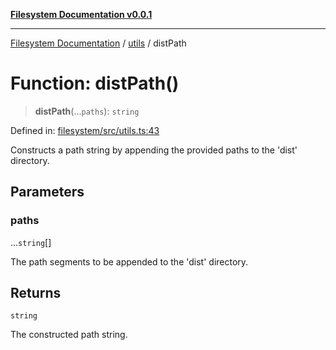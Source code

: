 [**Filesystem Documentation v0.0.1**](../../README.md)

***

[Filesystem Documentation](../../modules.md) / [utils](../README.md) / distPath

# Function: distPath()

> **distPath**(...`paths`): `string`

Defined in: [filesystem/src/utils.ts:43](https://github.com/stonemjs/filesystem/blob/efeed60f59037ce4e839834b4563a29f0eff2a5f/src/utils.ts#L43)

Constructs a path string by appending the provided paths to the 'dist' directory.

## Parameters

### paths

...`string`[]

The path segments to be appended to the 'dist' directory.

## Returns

`string`

The constructed path string.
